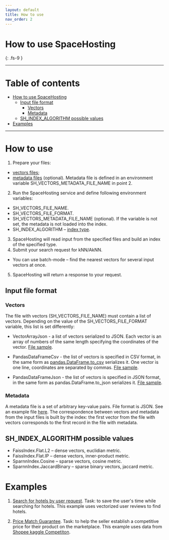 ```yaml
---
layout: default
title: How to use
nav_order: 2
---
```


# How to use SpaceHosting
{: .fs-9 }

---

# Table of contents
* [How to use SpaceHosting](#how) 
  * [Input file format](#how)
    * [Vectors](#vectors)
    * [Metadata](#metadata)
  * [SH_INDEX_ALGORITHM possible values](#ALGORITHM)
* [Examples](#examples)  

---

# How to use <a name="how"></a>
1. Prepare your files:
 * [vectors files](https://irindescence.github.io/Testdoc/how-to-use/how-to-use.html#vectors-); 
 * [metadata files](https://irindescence.github.io/Testdoc/how-to-use/how-to-use.html#metadata-) (optional). Metadata file is defined in an environment variable SH_VECTORS_METADATA_FILE_NAME in point 2. 
2. Run the SpaceHosting service and define following environment variables:
 * SH_VECTORS_FILE_NAME.
 * SH_VECTORS_FILE_FORMAT.
 * SH_VECTORS_METADATA_FILE_NAME (optional). If the variable is not set, the metadata is not loaded into the index. 
 * SH_INDEX_ALGORITHM – [index type](https://irindescence.github.io/Testdoc/how-to-use/how-to-use.html#sh_index_algorithm-possible-values-). 
3. SpaceHosting will read input from the specified files and build an index of the specified type. 
4. Submit your search request for kNN/AkNN.
 * You can use batch-mode – find the nearest vectors for several input vectors at once.
5. SpaceHosting will return a response to your request.

## Input file format <a name="format"></a>
### Vectors <a name="vectors"></a>
The file with vectors (SH_VECTORS_FILE_NAME) must contain a list of vectors. Depending on the value of the SH_VECTORS_FILE_FORMAT variable, this list is set differently:

* VectorArrayJson - a list of vectors serialized to JSON. Each vector is an array of numbers of the same length specifying the coordinates of the vector. [File sample](https://github.com/kontur-model-ops/space-hosting/blob/master/.data-samples/vectors.json).

* PandasDataFrameCsv - the list of vectors is specified in CSV format, in the same form as [pandas.DataFrame.to_csv](https://pandas.pydata.org/docs/reference/api/pandas.DataFrame.to_csv.html) serializes it. One vector is one line, coordinates are separated by commas. [File sample](https://github.com/kontur-model-ops/space-hosting/blob/master/.data-samples/vectors-df.csv).

* PandasDataFrameJson - the list of vectors is specified in JSON format, in the same form as pandas.DataFrame.to_json serializes it. [File sample](https://github.com/kontur-model-ops/space-hosting/blob/master/.data-samples/vectors-df.json). 

### Metadata <a name="metadata"></a>

A metadata file is a set of arbitrary key-value pairs. File format is JSON. See an example file [here](https://github.com/kontur-model-ops/space-hosting/blob/master/.data-samples/vectors-metadata.json). The correspondence between vectors and metadata from the input files is built by the index: the first vector from the file with vectors corresponds to the first record in the file with metadata. 

## SH_INDEX_ALGORITHM possible values <a name="ALGORITHM"></a>

* FaissIndex.Flat.L2 – dense vectors, euclidian metric.
* FaissIndex.Flat.IP – dense vectors, inner-product metric.
* SparnnIndex.Cosine – sparse vectors, cosine metric.
* SparnnIndex.JaccardBinary – sparse binary vectors, jaccard metric.

# Examples <a name="examples"></a>
1. [Search for hotels by user request](https://github.com/kontur-model-ops/space-hosting/blob/master/samples/spacehosting_hotels_example.ipynb).
Task: to save the user's time while searching for hotels. 
This example uses vectorized user reviews to find hotels.

2. [Price Match Guarantee](https://github.com/kontur-model-ops/space-hosting/blob/master/samples/spacehosting_cv_example.ipynb).
Task: to help the seller establish a competitive price for their product on the marketplace. 
This example uses data from [Shopee kaggle Competiton](https://www.kaggle.com/c/shopee-product-matching/overview/description).

